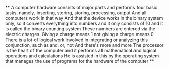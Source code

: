 ** A computer hardware consists of major parts and performs four basic tasks, namely, inserting, storing, storing, processing, output
And all computers work in that way
And that the device works in the binary system only, so it converts everything into numbers and it only consists of 10 and it is called the binary counting system
These numbers are entered via the electric charges. Giving a charge means 1 not giving a charge means 0
There is a lot of logical work involved in integrating or analyzing this conjunction, such as and, or, not
And there's more and more
 The processor is the heart of the computer and it performs all mathematical and logical operations and calculations
He is assisted in this by the operating system that manages the use of programs for the hardware of the computer **
